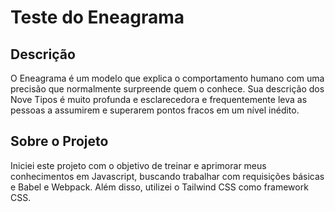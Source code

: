 # Teste do Eneagrama

## Descrição
O Eneagrama é um modelo que explica o comportamento humano com uma precisão que normalmente surpreende quem o conhece. Sua descrição dos Nove Tipos é muito profunda e esclarecedora e frequentemente leva as pessoas a assumirem e superarem pontos fracos em um nível inédito.


## Sobre o Projeto
Iniciei este projeto com o objetivo de treinar e aprimorar meus conhecimentos em Javascript, buscando trabalhar com requisições básicas e Babel e Webpack.
Além disso, utilizei o Tailwind CSS como framework CSS.
